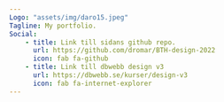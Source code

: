 ```yaml
---
Logo: "assets/img/daro15.jpeg"
Tagline: My portfolio.
Social:
    - title: Link till sidans github repo.
      url: https://github.com/dromar/BTH-design-2022
      icon: fab fa-github
    - title: Link till dbwebb design v3
      url: https://dbwebb.se/kurser/design-v3
      icon: fab fa-internet-explorer
---
```

